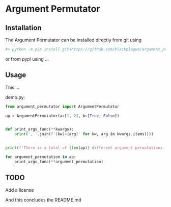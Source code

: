 # Argument Permutator

## Installation

The Argument Permutator can be installed directly from git using

```sh
#> python -m pip install git+https://github.com/blackplague/argument_permutator.git
```

or from pypi using ...

## Usage

This ...

demo.py:

```python
from argument_permutator import ArgumentPermutator

ap = ArgumentPermutator(a=[1, 2], b=[True, False])


def print_args_func(**kwargs):
    print(', '.join(f'{kw}={arg}' for kw, arg in kwargs.items()))


print(f'There is a total of {len(ap)} different argument permutations.')

for argument_permutation in ap:
    print_args_func(**argument_permutation)

```

## TODO

Add a license

And this concludes the README.md
